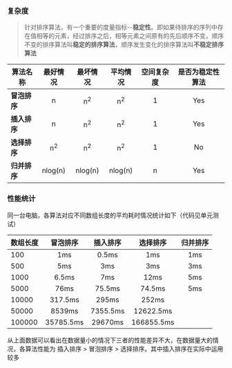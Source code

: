 ### 复杂度

> 针对排序算法，有一个重要的度量指标--**稳定性**。即如果待排序的序列中存在值相等的元素，经过排序之后，相等元素之间原有的先后顺序不变。顺序不变的排序算法叫**稳定的排序算法**，顺序发生变化的排序算法叫**不稳定排序算法**

| 算法名称               | 最好情况        | 最坏情况             | 平均情况             | 空间复杂度  | 是否为稳定性算法 | 
| --------------------- | :-------------: | :-----------------: | :-----------------: | :-------:  | :-------------: |
| **冒泡排序**           | n               | n<sup>2</sup>       | n<sup>2</sup>       | 1          | Yes            | 
| **插入排序**           | n               | n<sup>2</sup>       | n<sup>2</sup>       | 1          | Yes            | 
| **选择排序**           | n<sup>2</sup>   | n<sup>2</sup>      | n<sup>2</sup>        | 1           | No             |
| **归并排序**           | nlog(n)         | nlog(n)            | nlog(n)              | n           | Yes            |


### 性能统计

同一台电脑，各算法对应不同数组长度的平均耗时情况统计如下（代码见单元测试）

| 数组长度               | 冒泡排序        | 插入排序             | 选择排序             | 归并排序            |
| --------------------- | :-------------: | :-----------------: | :-----------------: | :-----------------:|
| 100                   | 1ms             | 0.5ms               | 1ms                 | 1ms                | 
| 500                   | 5ms             | 3ms                 | 3ms                 | 3ms                | 
| 1000                  | 6.5ms           | 7ms                 | 12ms                | 5ms                | 
| 5000                  | 76ms            | 75.5ms              | 74.5ms              | 5ms                |
| 10000                 | 317.5ms         | 295ms               | 252ms               | 
| 50000                 | 8539ms          | 7355.5ms            | 12622.5ms           | 
| 100000                | 35785.5ms       | 29670ms             | 166855.5ms          | 

从上面数据可以看出在数据量小的情况下三者的性能差异不大，在数据量大的情况，各算法性能为 插入排序 > 冒泡排序 > 选择排序。其中插入排序在实际中运用较多